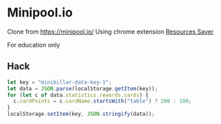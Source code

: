 # Minipool.io

Clone from https://minipool.io/
Using chrome extension [Resources Saver](https://github.com/up209d/ResourcesSaverExt)

For education only

## Hack

```javascript
let key = "minibillar-data-key-1";
let data = JSON.parse(localStorage.getItem(key));
for (let c of data.statistics.rewards.cards) {
  c.cardPoints = c.cardName.startsWith("table") ? 200 : 100;
}
localStorage.setItem(key, JSON.stringify(data));
```
